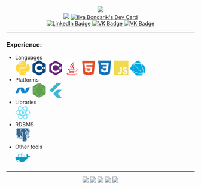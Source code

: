 <div id="stats" align="center">
  <img src="http://github-readme-streak-stats.herokuapp.com?user=bondyi&theme=dark&border_radius=4.5&date_format=j%20M%5B%20Y%5D&background=FFFFFF00&border=8C1EFF&stroke=8C1EFF&ring=FFD319&fire=FF901F&currStreakNum=F222FF&sideNums=FF2975&currStreakLabel=F222FF&sideLabels=F222FF&dates=FF901F"/>
  <br/>
  <img src="https://github-readme-stats-git-masterrstaa-rickstaa.vercel.app/api/top-langs/?username=bondyi&theme=synthwave&layout=compact&border_radius=4.5&bg_color=FFFFFF00&text_color=F222FF&hide_title=true&border_color=8C1EFF"/>
  <a href="https://app.daily.dev/bondy_i"><img src="https://api.daily.dev/devcards/37f609826f984f059218879ccbb0ce40.png?r=pw5" width="400" alt="Ilya Bondarik's Dev Card"/></a>
</div>

<div id="social" align="center">
  <div id="badges">
    <a href="https://vk.com/bondyi">
      <img src="https://img.shields.io/badge/LinkedIn-8C1EFF?style=for-the-badge&logo=linkedin&logoColor=white" alt="LinkedIn Badge"/>
    </a>
    <a href="https://github.com/bondyi/">
      <img src="https://komarev.com/ghpvc/?username=bondyi&style=for-the-badge&color=8C1EFF" alt="VK Badge"/>
    </a>
    <a href="https://www.linkedin.com/in/bondyi/">
      <img src="https://img.shields.io/badge/VK-8C1EFF?style=for-the-badge&logo=vk&logoColor=white" alt="VK Badge"/>
    </a>
  </div>
</div>

---

### Experience:

<div id="experience">
  <ul id="experience-list">
    <li id="languages-item-list">
      Languages
      <div id="languages">
        <img src="https://github.com/devicons/devicon/blob/master/icons/python/python-plain.svg" title="Python" alt="Python" width="40" height="40"/>
        <img src="https://github.com/devicons/devicon/blob/master/icons/cplusplus/cplusplus-plain.svg" title="C++" alt="C++" width="40" height="40"/>
        <img src="https://github.com/devicons/devicon/blob/master/icons/csharp/csharp-plain.svg" title="C#" alt="C#" width="40" height="40"/>
        <img src="https://github.com/devicons/devicon/blob/master/icons/java/java-plain.svg" title="Java" alt="Java" width="40" height="40"/>
        <img src="https://github.com/devicons/devicon/blob/master/icons/html5/html5-plain.svg" title="HTML5" alt="HTML" width="40" height="40"/>
        <img src="https://github.com/devicons/devicon/blob/master/icons/css3/css3-plain.svg"  title="CSS3" alt="CSS" width="40" height="40"/>
        <img src="https://github.com/devicons/devicon/blob/master/icons/javascript/javascript-plain.svg" title="JavaScript" alt="JavaScript" width="40" height="40"/>
        <img src="https://github.com/devicons/devicon/blob/master/icons/dart/dart-plain.svg" title="Dart" alt="Dart" width="40" height="40"/>
      </div>
    </li>
    <li id="platforms-item-list">
      Platforms
      <div id="platforms">
        <img src="https://github.com/devicons/devicon/blob/master/icons/dot-net/dot-net-plain.svg" title=".NET" alt=".NET" width="40" height="40"/>
        <img src="https://github.com/devicons/devicon/blob/master/icons/nodejs/nodejs-plain.svg" title="NodeJS" alt="NodeJS" width="40" height="40"/>
        <img src="https://github.com/devicons/devicon/blob/master/icons/flutter/flutter-plain.svg" title="Flutter" alt="Flutter" width="40" height="40"/>
      </div>
    </li>
    <li id="libraries-item-list">
      Libraries
      <div id="libraries">
        <img src="https://github.com/devicons/devicon/blob/master/icons/react/react-original.svg" title="React" alt="React" width="40" height="40"/>
      </div>
    </li>
    <li id="rdbms-item-list">
      RDBMS
      <div id="rdbms">
        <img src="https://github.com/devicons/devicon/blob/master/icons/postgresql/postgresql-plain.svg" title="PostgreSQL" alt="PostgreSQL" width="40" height="40"/>
      </div>
    </li>
    <li id="other-tools-item-list">
      Other tools
      <div id="other-tools">
        <img src="https://github.com/devicons/devicon/blob/master/icons/docker/docker-plain.svg" title="Docker" alt="Docker" width="40" height="40"/>
      </div>
    </li>
  </ul>
</div>

---

<div id="miku" align="center">
  <img src="https://media.giphy.com/media/13xxoHrXk4Rrdm/giphy.gif"/>
  <img src="https://media.giphy.com/media/13xxoHrXk4Rrdm/giphy.gif"/>
  <img src="https://media.giphy.com/media/13xxoHrXk4Rrdm/giphy.gif"/>
  <img src="https://media.giphy.com/media/13xxoHrXk4Rrdm/giphy.gif"/>
  <img src="https://media.giphy.com/media/13xxoHrXk4Rrdm/giphy.gif"/>
</div>
